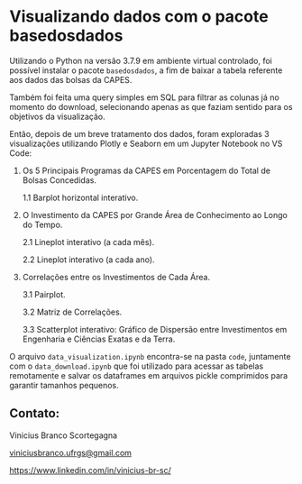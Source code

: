 # Visualizando dados com o pacote basedosdados

Utilizando o Python na versão 3.7.9 em ambiente virtual controlado, foi possível instalar o pacote `basedosdados`, a fim de baixar a tabela referente aos dados das bolsas da CAPES. 

Também foi feita uma query simples em SQL para filtrar as colunas já no momento do download, selecionando apenas as que faziam sentido para os objetivos da visualização.

Então, depois de um breve tratamento dos dados, foram exploradas 3 visualizações utilizando Plotly e Seaborn em um Jupyter Notebook no VS Code:

1. Os 5 Principais Programas da CAPES em Porcentagem do Total de Bolsas Concedidas.

    1.1 Barplot horizontal interativo.

2. O Investimento da CAPES por Grande Área de Conhecimento ao Longo do Tempo.
    
    2.1 Lineplot interativo (a cada mês).

    2.2 Lineplot interativo (a cada ano).

3. Correlações entre os Investimentos de Cada Área.

    3.1 Pairplot.

    3.2 Matriz de Correlações.

    3.3 Scatterplot interativo: Gráfico de Dispersão entre Investimentos em Engenharia e Ciências Exatas e da Terra.

O arquivo `data_visualization.ipynb` encontra-se na pasta `code`, juntamente com o `data_download.ipynb` que foi utilizado para acessar as tabelas remotamente e salvar os dataframes em arquivos pickle comprimidos para garantir tamanhos pequenos.



## Contato: 


Vinicius Branco Scortegagna

viniciusbranco.ufrgs@gmail.com

https://www.linkedin.com/in/vinicius-br-sc/
